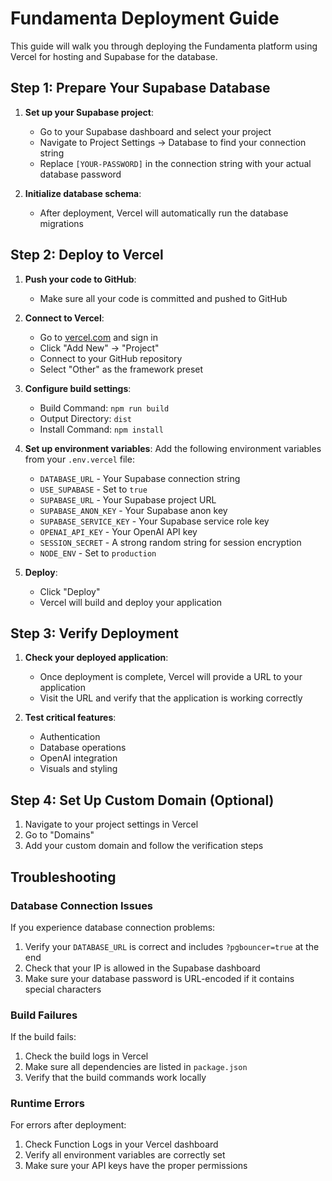 # Fundamenta Deployment Guide

This guide will walk you through deploying the Fundamenta platform using Vercel for hosting and Supabase for the database.

## Step 1: Prepare Your Supabase Database

1. **Set up your Supabase project**:
   - Go to your Supabase dashboard and select your project
   - Navigate to Project Settings → Database to find your connection string
   - Replace `[YOUR-PASSWORD]` in the connection string with your actual database password

2. **Initialize database schema**:
   - After deployment, Vercel will automatically run the database migrations

## Step 2: Deploy to Vercel

1. **Push your code to GitHub**:
   - Make sure all your code is committed and pushed to GitHub

2. **Connect to Vercel**:
   - Go to [vercel.com](https://vercel.com) and sign in
   - Click "Add New" → "Project"
   - Connect to your GitHub repository
   - Select "Other" as the framework preset

3. **Configure build settings**:
   - Build Command: `npm run build`
   - Output Directory: `dist`
   - Install Command: `npm install`

4. **Set up environment variables**:
   Add the following environment variables from your `.env.vercel` file:
   
   - `DATABASE_URL` - Your Supabase connection string
   - `USE_SUPABASE` - Set to `true`
   - `SUPABASE_URL` - Your Supabase project URL
   - `SUPABASE_ANON_KEY` - Your Supabase anon key
   - `SUPABASE_SERVICE_KEY` - Your Supabase service role key
   - `OPENAI_API_KEY` - Your OpenAI API key
   - `SESSION_SECRET` - A strong random string for session encryption
   - `NODE_ENV` - Set to `production`

5. **Deploy**:
   - Click "Deploy"
   - Vercel will build and deploy your application

## Step 3: Verify Deployment

1. **Check your deployed application**:
   - Once deployment is complete, Vercel will provide a URL to your application
   - Visit the URL and verify that the application is working correctly

2. **Test critical features**:
   - Authentication
   - Database operations
   - OpenAI integration
   - Visuals and styling

## Step 4: Set Up Custom Domain (Optional)

1. Navigate to your project settings in Vercel
2. Go to "Domains"
3. Add your custom domain and follow the verification steps

## Troubleshooting

### Database Connection Issues

If you experience database connection problems:

1. Verify your `DATABASE_URL` is correct and includes `?pgbouncer=true` at the end
2. Check that your IP is allowed in the Supabase dashboard
3. Make sure your database password is URL-encoded if it contains special characters

### Build Failures

If the build fails:

1. Check the build logs in Vercel
2. Make sure all dependencies are listed in `package.json`
3. Verify that the build commands work locally

### Runtime Errors

For errors after deployment:

1. Check Function Logs in your Vercel dashboard
2. Verify all environment variables are correctly set
3. Make sure your API keys have the proper permissions